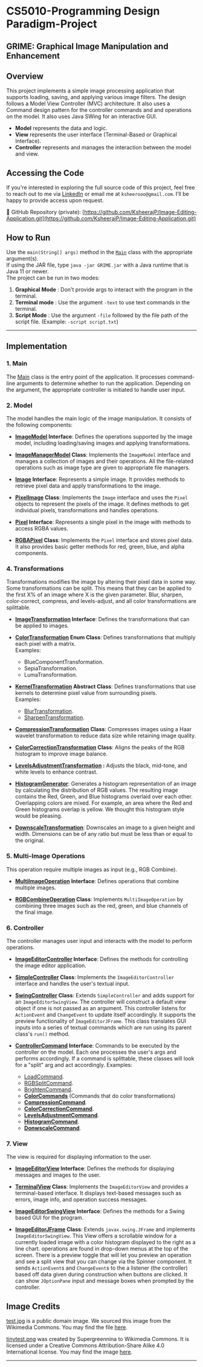 # CS5010-Programming Design Paradigm-Project
## GRIME: Graphical Image Manipulation and Enhancement

## Overview
This project implements a simple image processing application that supports loading, saving, and
applying various image filters. The design follows a Model View Controller (MVC) architecture. It
also uses a Command design pattern for the controller commands and and operations on the model. It
also uses Java SWing for an interactive GUI.
- **Model** represents the data and logic.
- **View** represents the user interface (Terminal-Based or Graphical Interface).
- **Controller** represents and manages the interaction between the model and view.

## Accessing the Code

If you're interested in exploring the full source code of this project, feel free to reach out to me via 
[LinkedIn](https://www.linkedin.com/in/ksheerajp) or email me at `ksheerooo@gmail.com`. I’ll be happy to provide access upon request.

🔗 GitHub Repository (private): [https://github.com/KsheerajP/Image-Editing-Application.git](https://github.com/KsheerajP/Image-Editing-Application.git)


## How to Run
Use the `main(String[] args)` method in the [`Main`](src/Main.java) class with the appropriate
argument(s).  
If using the JAR file, type `java -jar GRIME.jar` with a Java runtime that is Java 11 or newer.  
The project can be run in two modes:
1. **Graphical Mode** : Don't provide args to interact with the program in the terminal.
2. **Terminal mode** : Use the argument `-text` to use text commands in the terminal.
3. **Script Mode** : Use the argument `-file` followed by the file path of the script file.
(Example: `-script script.txt`) 
                      

---

## Implementation

### 1. Main
The [Main](src/Main.java) class is the entry point of the application. It processes command-line
arguments to determine whether to run the application. Depending on the argument, the appropriate
controller is initiated to handle user input.

### 2. Model
The model handles the main logic of the image manipulation. It consists of the following components:

- **[ImageModel](src/model/ImageModel.java) Interface**: Defines the operations supported by the
image model, including loading/saving images and applying transformations.
  
- **[ImageManagerModel](src/model/ImageManagerModel.java) Class**: Implements the `ImageModel`
interface and manages a collection of images and their operations. All the file-related operations
such as image type are given to appropriate file managers.
  
- **[Image](src/model/Image.java) Interface**: Represents a simple image. It provides methods to
retrieve pixel data and apply transformations to the image.
  
- **[PixelImage](src/model/PixelImage.java) Class**: Implements the `Image` interface and uses the
`Pixel` objects to represent the pixels of the image. It defines methods to get individual pixels,
transformations and handles operations.
  
- **[Pixel](src/model/Pixel.java) Interface**: Represents a single pixel in the image with methods
to access RGBA values.
  
- **[RGBAPixel](src/model/RGBAPixel.java) Class**: Implements the `Pixel` interface and stores pixel
data. It also provides basic getter methods for red, green, blue, and alpha components.

### 4. Transformations
Transformations modifies the image by altering their pixel data in some way. Some transformations
can be split. This means that they can be applied to the first X% of an image where X is the given
parameter. Blur, sharpen, color-correct, compress, and levels-adjust, and all color transformations
are splittable.

- **[ImageTransformation](src/model/transformations/ImageTransformation.java) Interface**: Defines 
the transformations that can be applied to images.
  
- **[ColorTransformation](src/model/transformations/ColorTransformation.java) Enum Class**:
Defines transformations that multiply each pixel with a matrix.   
Examples:
  - BlueComponentTransformation.
  - SepiaTransformation.
  - LumaTransformation.

- **[KernelTransformation](src/model/transformations/KernelTransformation.java) Abstract Class**:
Defines transformations that use kernels to determine pixel value from surrounding pixels.  
Examples:
  - [BlurTransformation](src/model/transformations/BlurTransformation.java).
  - [SharpenTransformation](src/model/transformations/SharpenTransformation.java).

- **[CompressionTransformation](src/model/transformations/CompressionTransformation.java) Class**:
Compresses images using a Haar wavelet transformation to reduce data size while retaining image
quality.

- **[ColorCorrectionTransformation](src/model/transformations/ColorCorrectionTransformation.java) 
Class**: 
Aligns the peaks of the RGB histogram to improve image balance.

- **[LevelsAdjustmentTransformation](src/model/transformations/LevelsAdjustmentTransformation.java)
:** Adjusts the black, mid-tone, and white levels to enhance contrast.

- **[HistogramGenerator](src/model/transformations/HistogramGenerator.java)**: Generates a histogram
representation of an image by calculating the distribution of RGB values. The resulting image
contains the Red, Green, and Blue histograms overlaid over each other. Overlapping colors are mixed.
For example, an area where the Red and Green histograms overlap is yellow. We thought this histogram
style would be pleasing.
- **[DownscaleTransformation](src/model/transformations/DownscaleTransformation.java)**: Downscales
an image to a given height and width. Dimensions can be of any ratio but must be less than or equal
to the original.

### 5. Multi-Image Operations
This operation require multiple images as input (e.g., RGB Combine).

- **[MultiImageOperation](src/model/transformations/multiimage/MultiImageOperation.java)
Interface**: Defines operations that combine multiple images.
  
- **[RGBCombineOperation](src/model/transformations/multiimage/RGBCombineOperation.java) Class**:
Implements `MultiImageOperation` by combining three images such as the red, green, and blue channels
of the final image.

### 6. Controller
The controller manages user input and interacts with the model to perform operations.

- **[ImageEditorController](src/controller/ImageEditorController.java) Interface**: Defines the 
methods for controlling the image editor application.
  
- **[SimpleController](src/controller/SimpleController.java) Class**: Implements the 
`ImageEditorController` interface and handles the user's textual input.

- **[SwingController](src/controller/SwingController.java) Class**: Extends `SimpleController` and
adds support for an `ImageEditorSwingView`. The controller will construct a default view object if
one is not passed as an argument. This controller listens for `ActionEvent` and `ChangeEvent` to
update itself accordingly. It supports the preview functionality of `ImageEditorJFrame`. This class
translates GUI inputs into a series of textual commands which are run using its parent class's 
`run()` method.
  
- **[ControllerCommand](src/controller/commands/ControllerCommand.java) Interface**: Commands to be 
executed by the controller on the model. Each one processes the user's args and performs 
accordingly. If a command is splittable, these classes will look for a "split" arg and act
accordingly.
Examples:
  - [LoadCommand](src/controller/commands/LoadCommand.java).
  - [RGBSplitCommand](src/controller/commands/RGBCombineCommand.java).
  - [BrightenCommand](src/controller/commands/BrightenCommand.java).
  - **[ColorCommands](src/controller/commands/ColorCommands.java)** 
  (Commands that do color transformations)
  - **[CompressionCommand](src/controller/commands/CompressionCommand.java)**.
  - **[ColorCorrectionCommand](src/controller/commands/ColorCorrectCommand.java)**.
  - **[LevelsAdjustmentCommand](src/controller/commands/LevelsAdjustCommand.java)**.
  - **[HistogramCommand](src/controller/commands/HistogramCommand.java)**.
  - **[DonwscaleCommand](src/controller/commands/DownscaleCommand.java)**.

### 7. View
The view is required for displaying information to the user.

- **[ImageEditorView](src/view/ImageEditorView.java) Interface**: Defines the methods for
displaying messages and images to the user.
  
- **[TerminalView](src/view/TerminalView.java) Class**: Implements the `ImageEditorView` and 
provides a terminal-based interface. It displays text-based messages such as errors, image info, and
operation success messages.
- **[ImageEditorSwingView](src/view/ImageEditorSwingView.java) Interface**: Defines the methods for
a Swing based GUI for the program.
- **[ImageEditorJFrame](src/view/ImageEditorJFrame.java) Class**: Extends `javax.swing.JFrame` and
implements `ImageEditorSwingView`. This View offers a scrollable window for a currently loaded
image with a color histogram displayed to the right as a line chart. operations are found in
drop-down menus at the top of the screen. There is a preview toggle that will let you preview an
operation and see a split view that you can change via the Spinner component. It sends 
`ActionEvent`s and `ChangeEvent`s to the a listener (the controller) based off data given during 
construction when buttons are clicked. It can show `JOptionPane` input and message boxes when
prompted by the controller.

## Image Credits
[test.jpg](res/test.jpg) is a public domain image. We sourced this image from the Wikimedia Commons.
You may find the file [here](https://commons.wikimedia.org/wiki/File:Samoyed-and-teddy-bear.jpg).

[tinytest.png](res/tinytest.png) was created by Supergreennina to Wikimedia Commons.
It is licensed under a Creative Commons Attribution-Share Alike 4.0 International license.
You may find the image [here](https://commons.m.wikimedia.org/wiki/File:Red_Square_(2x2_Pixel).png).

---
